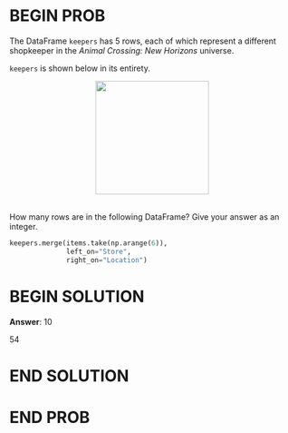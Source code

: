 # BEGIN PROB

The DataFrame `keepers` has 5 rows, each of which represent a different
shopkeeper in the *Animal Crossing: New Horizons* universe.

`keepers` is shown below in its entirety.

<center><img src="../../assets/images/fa23-quizzes/keepers1.png" width=200></center>

<br>

How many rows are in the following DataFrame? Give your answer as an
integer.

```py
keepers.merge(items.take(np.arange(6)), 
              left_on="Store", 
              right_on="Location")
```

# BEGIN SOLUTION

**Answer**: 10

<average>54</average>

# END SOLUTION

# END PROB